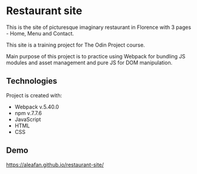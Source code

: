 # Restaurant site

This is the site of picturesque imaginary restaurant in Florence with 3 pages - Home, Menu and Contact.

This site is a training project for The Odin Project course. 

Main purpose of this project is to practice using Webpack for bundling JS modules and asset management and pure JS for DOM manipulation.

## Technologies

Project is created with:
* Webpack v.5.40.0
* npm v.7.7.6
* JavaScript
* HTML
* CSS

## Demo

https://aleafan.github.io/restaurant-site/
